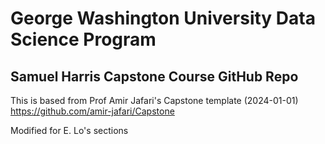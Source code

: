 # George Washington University Data Science Program
## Samuel Harris Capstone Course GitHub Repo

This is based from Prof Amir Jafari's Capstone template (2024-01-01)  
https://github.com/amir-jafari/Capstone 

Modified for E. Lo's sections
